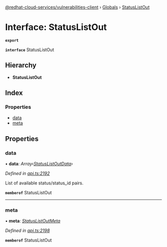 [@redhat-cloud-services/vulnerabilities-client](../README.md) › [Globals](../globals.md) › [StatusListOut](statuslistout.md)

# Interface: StatusListOut

**`export`** 

**`interface`** StatusListOut

## Hierarchy

* **StatusListOut**

## Index

### Properties

* [data](statuslistout.md#data)
* [meta](statuslistout.md#meta)

## Properties

###  data

• **data**: *Array‹[StatusListOutData](statuslistoutdata.md)›*

*Defined in [api.ts:2192](https://github.com/RedHatInsights/javascript-clients/blob/master/packages/vulnerabilities/api.ts#L2192)*

List of available status/status_id pairs.

**`memberof`** StatusListOut

___

###  meta

• **meta**: *[StatusListOutMeta](statuslistoutmeta.md)*

*Defined in [api.ts:2198](https://github.com/RedHatInsights/javascript-clients/blob/master/packages/vulnerabilities/api.ts#L2198)*

**`memberof`** StatusListOut
